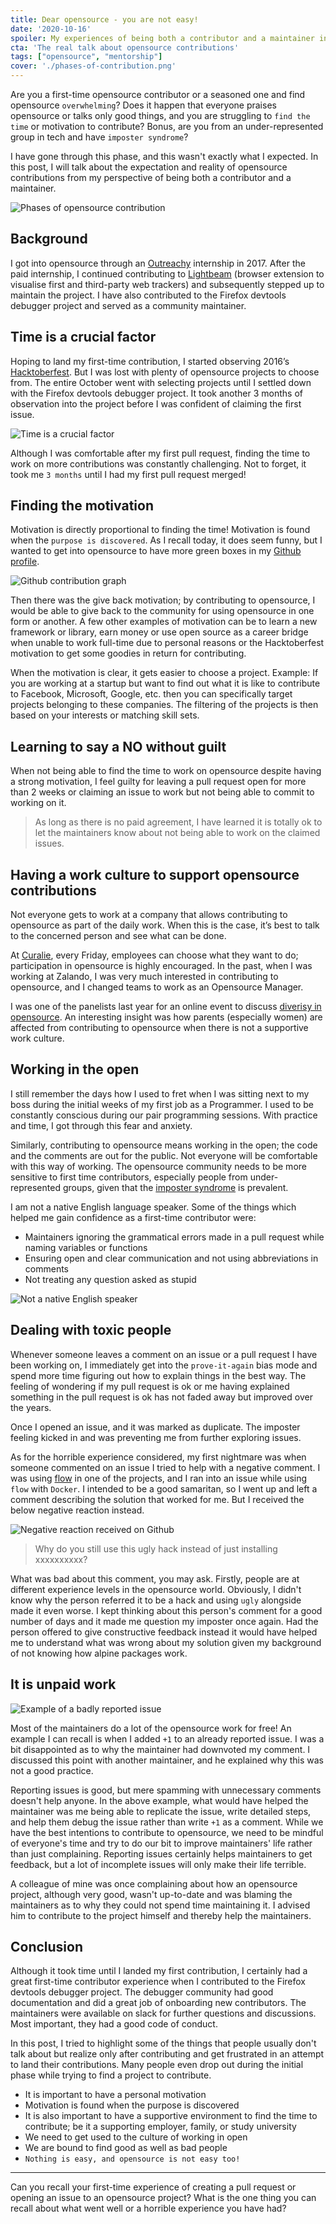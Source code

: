 ```yaml
---
title: Dear opensource - you are not easy!
date: '2020-10-16'
spoiler: My experiences of being both a contributor and a maintainer in the opensource world
cta: 'The real talk about opensource contributions'
tags: ["opensource", "mentorship"]
cover: './phases-of-contribution.png'
---
```


Are you a first-time opensource contributor or a seasoned one and find opensource `overwhelming`? Does it happen that everyone praises opensource or talks only good things, and you are struggling to `find the time` or motivation to contribute? Bonus, are you from an under-represented group in tech and have `imposter syndrome`?

I have gone through this phase, and this wasn't exactly what I expected. In this post, I will talk about the expectation and reality of opensource contributions from my perspective of being both a contributor and a maintainer.

![Phases of opensource contribution](./phases-of-contribution.png)

## Background

I got into opensource through an [Outreachy](../ace-your-outreachy-application) internship in 2017. After the paid internship, I continued contributing to [Lightbeam](https://princiya.com/) (browser extension to visualise first and third-party web trackers) and subsequently stepped up to maintain the project. I have also contributed to the Firefox devtools debugger project and served as a community maintainer.

## Time is a crucial factor

Hoping to land my first-time contribution, I started observing 2016’s [Hacktoberfest](https://hacktoberfest.digitalocean.com/). But I was lost with plenty of opensource projects to choose from. The entire October went with selecting projects until I settled down with the Firefox devtools debugger project. It took another 3 months of observation into the project before I was confident of claiming the first issue.

![Time is a crucial factor](./time-is-a-crucial-factor.png)

Although I was comfortable after my first pull request, finding the time to work on more contributions was constantly challenging. Not to forget, it took me `3 months` until I had my first pull request merged!

## Finding the motivation

Motivation is directly proportional to finding the time! Motivation is found when the `purpose is discovered`. As I recall today, it does seem funny, but I wanted to get into opensource to have more green boxes in my [Github profile](https://github.com/princiya).

![Github contribution graph](./github-graph.gif)

Then there was the give back motivation; by contributing to opensource, I would be able to give back to the community for using opensource in one form or another. A few other examples of motivation can be to learn a new framework or library, earn money or use open source as a career bridge when unable to work full-time due to personal reasons or the Hacktoberfest motivation to get some goodies in return for contributing.

When the motivation is clear, it gets easier to choose a project. Example: If you are working at a startup but want to find out what it is like to contribute to Facebook, Microsoft, Google, etc. then you can specifically target projects belonging to these companies. The filtering of the projects is then based on your interests or matching skill sets.

## Learning to say a NO without guilt

When not being able to find the time to work on opensource despite having a strong motivation, I feel guilty for leaving a pull request open for more than 2 weeks or claiming an issue to work but not being able to commit to working on it.

> As long as there is no paid agreement, I have learned it is totally ok to let the maintainers know about not being able to work on the claimed issues.

## Having a work culture to support opensource contributions

Not everyone gets to work at a company that allows contributing to opensource as part of the daily work. When this is the case, it’s best to talk to the concerned person and see what can be done.

At [Curalie](../i-was-interim-cto), every Friday, employees can choose what they want to do; participation in opensource is highly encouraged. In the past, when I was working at Zalando, I was very much interested in contributing to opensource, and I changed teams to work as an Opensource Manager.

I was one of the panelists last year for an online event to discuss [diverisy in opensource](https://princiya777.wordpress.com/2019/04/07/diverse-maintainers-in-open-source/). An interesting insight was how parents (especially women) are affected from contributing to opensource when there is not a supportive work culture.

## Working in the open

I still remember the days how I used to fret when I was sitting next to my boss during the initial weeks of my first job as a Programmer. I used to be constantly conscious during our pair programming sessions. With practice and time, I got through this fear and anxiety.

Similarly, contributing to opensource means working in the open; the code and the comments are out for the public. Not everyone will be comfortable with this way of working. The opensource community needs to be more sensitive to first time contributors, especially people from under-represented groups, given that the [imposter syndrome](https://princiya777.wordpress.com/2017/07/16/am-i-a-fraud/) is prevalent.

I am not a native English language speaker. Some of the things which helped me gain confidence as a first-time contributor were:

- Maintainers ignoring the grammatical errors made in a pull request while naming variables or functions
- Ensuring open and clear communication and not using abbreviations in comments
- Not treating any question asked as stupid

![Not a native English speaker](./not-a-english-speaker.png)

## Dealing with toxic people

Whenever someone leaves a comment on an issue or a pull request I have been working on, I immediately get into the `prove-it-again` bias mode and spend more time figuring out how to explain things in the best way. The feeling of wondering if my pull request is ok or me having explained something in the pull request is ok has not faded away but improved over the years.

Once I opened an issue, and it was marked as duplicate. The imposter feeling kicked in and was preventing me from further exploring issues.

As for the horrible experience considered, my first nightmare was when someone commented on an issue I tried to help with a negative comment. I was using [flow](https://flow.org/) in one of the projects, and I ran into an issue while using `flow` with `Docker`. I intended to be a good samaritan, so I went up and left a comment describing the solution that worked for me. But I received the below negative reaction instead.

![Negative reaction received on Github](./github-negative-issue-comment.jpeg)

> Why do you still use this ugly hack instead of just installing xxxxxxxxxx?

What was bad about this comment, you may ask. Firstly, people are at different experience levels in the opensource world. Obviously, I didn't know why the person referred it to be a hack and using `ugly` alongside made it even worse. I kept thinking about this person's comment for a good number of days and it made me question my imposter once again. Had the person offered to give constructive feedback instead it would have helped me to understand what was wrong about my solution given my background of not knowing how alpine packages work.

## It is unpaid work

![Example of a badly reported issue](./bad-issue-comment.png)

Most of the maintainers do a lot of the opensource work for free! An example I can recall is when I added `+1` to an already reported issue. I was a bit disappointed as to why the maintainer had downvoted my comment. I discussed this point with another maintainer, and he explained why this was not a good practice.

Reporting issues is good, but mere spamming with unnecessary comments doesn't help anyone. In the above example, what would have helped the maintainer was me being able to replicate the issue, write detailed steps, and help them debug the issue rather than write `+1` as a comment. While we have the best intentions to contribute to opensource, we need to be mindful of everyone's time and try to do our bit to improve maintainers' life rather than just complaining. Reporting issues certainly helps maintainers to get feedback, but a lot of incomplete issues will only make their life terrible.

A colleague of mine was once complaining about how an opensource project, although very good, wasn't up-to-date and was blaming the maintainers as to why they could not spend time maintaining it. I advised him to contribute to the project himself and thereby help the maintainers.

## Conclusion

Although it took time until I landed my first contribution, I certainly had a great first-time contributor experience when I contributed to the Firefox devtools debugger project. The debugger community had good documentation and did a great job of onboarding new contributors. The maintainers were available on slack for further questions and discussions. Most important, they had a good code of conduct.

In this post, I tried to highlight some of the things that people usually don't talk about but realize only after contributing and get frustrated in an attempt to land their contributions. Many people even drop out during the initial phase while trying to find a project to contribute.

- It is important to have a personal motivation
- Motivation is found when the purpose is discovered
- It is also important to have a supportive environment to find the time to contribute; be it a supporting employer, family, or study university
- We need to get used to the culture of working in open
- We are bound to find good as well as bad people
- `Nothing is easy, and opensource is not easy too!`

---

Can you recall your first-time experience of creating a pull request or opening an issue to an opensource project? What is the one thing you can recall about what went well or a horrible experience you have had?
